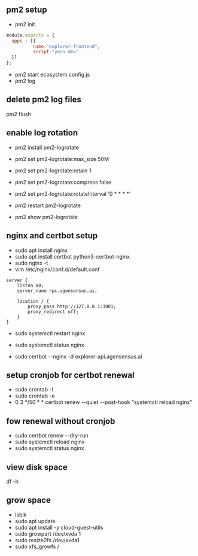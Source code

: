## pm2 setup
- pm2 init
```javascript
module.exports = {
  apps : [{
          name:"explorer-frontend",
          script:"yarn dev"
  }]
};

```
- pm2 start ecosystem.config.js
- pm2 log

## delete pm2 log files
pm2 flush

## enable log rotation
- pm2 install pm2-logrotate

- pm2 set pm2-logrotate:max_size 50M      
- pm2 set pm2-logrotate:retain 1          
- pm2 set pm2-logrotate:compress false    
- pm2 set pm2-logrotate:rotateInterval '0 * * * *' 

- pm2 restart pm2-logrotate

- pm2 show pm2-logrotate



## nginx and certbot setup

- sudo apt install nginx
- sudo apt install certbot python3-certbot-nginx
- sudo nginx -t
- vim /etc/nginx/conf.d/default.conf
```shell
server {
    listen 80;
    server_name rpc.agensensus.ai;

    location / {
        proxy_pass http://127.0.0.1:3001; 
        proxy_redirect off;
    }
}

```
- sudo systemctl restart nginx
- sudo systemctl status nginx

- sudo certbot --nginx -d explorer-api.agensensus.ai


## setup cronjob for certbot renewal 
- sudo crontab -l
- sudo crontab -e
- 0 3 */50 * * certbot renew --quiet --post-hook "systemctl reload nginx"

## fow renewal without cronjob 
- sudo certbot renew --dry-run
- sudo systemctl reload nginx
- sudo systemctl status nginx




## view disk space
df -h

## grow space

- lsblk
- sudo apt update
- sudo apt install -y cloud-guest-utils
- sudo growpart /dev/xvda 1
- sudo resize2fs /dev/xvda1
- sudo xfs_growfs /
